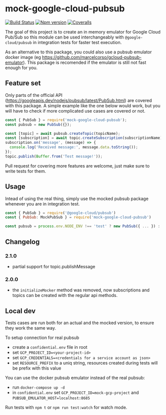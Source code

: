 # mock-google-cloud-pubsub

[![Build Status][ci-badge]][ci]
[![Npm version][npm-version-badge]][npm]
[![Coveralls][coveralls-badge]][coveralls]

The goal of this project is to create an in memory emulator for Google Cloud Pub/Sub so this module
can be used interchangeably with `@google-cloud/pubsub` in integration tests for faster test execution.

As an alternative to this package, you could also use a pubsub emulator docker image
(eg https://github.com/marcelcorso/gcloud-pubsub-emulator). This package is recomended
if the emulator is still not fast enough for you.

## Feature set

Only parts of the official API (https://googleapis.dev/nodejs/pubsub/latest/PubSub.html) are
covered with this package. A simple example like the one below would work, but you will have
to check if more complicated use cases are covered or not.

```js
const { PubSub } = require('mock-google-cloud-pubsub');
const pubsub = new PubSub({});

const [topic] = await pubsub.createTopic(topicName);
const [subscription] = await topic.createSubscription(subscriptionName);
subscription.on('message', (message) => {
  console.log('Received message:', message.data.toString());
});
topic.publish(Buffer.from('Test message!'));
```

Pull request for covering more features are welcome, just make sure to write tests for them.

## Usage

Intead of using the real thing, simply use the mocked pubsub package whenever you are in integration test.

```js
const { PubSub } = require('@google-cloud/pubsub')
const { PubSub: MockPubSub } = require('mock-google-cloud-pubsub')

const pubsub = process.env.NODE_ENV !== 'test' ? new PubSub({ ... }) : new MockPubSub()
```

## Changelog

### 2.1.0

- partial support for topic.publishMessage

### 2.0.0

- the `initializeMocker` method was removed, now subscriptions and topics can be created with the regular api methods.

## Local dev

Tests cases are run both for an actual and the mocked version, to ensure they work the same way.

To setup connection for real pubsub

- create a `confidential.env` file in root
- set `GCP_PROJECT_ID=<your-project-id>`
- set `GCP_CREDENTIALS=<credentials for a service account as json>`
- set `RESOURCE_PREFIX` to a uniq string, resources created during tests will be prefix with this value

You can use the docker pubsub emulator instead of the real pubsub:

- run `docker-compose up -d`
- in `confidential.env` set `GCP_PROJECT_ID=mock-gcp-project` and `PUBSUB_EMULATOR_HOST=localhost:8685`

Run tests with `npm t` or `npm run test:watch` for watch mode.

[ci-badge]: https://github.com/mkls/mock-google-cloud-pubsub/actions/workflows/ci.yml/badge.svg
[ci]: https://github.com/mkls/mock-google-cloud-pubsub/actions/workflows/ci.yml
[coveralls-badge]: https://coveralls.io/repos/github/mkls/mock-google-cloud-pubsub/badge.svg?branch=master
[coveralls]: https://coveralls.io/github/mkls/mock-google-cloud-pubsub?branch=master
[npm]: https://www.npmjs.com/package/mock-google-cloud-pubsub
[npm-version-badge]: https://img.shields.io/npm/v/mock-google-cloud-pubsub.svg